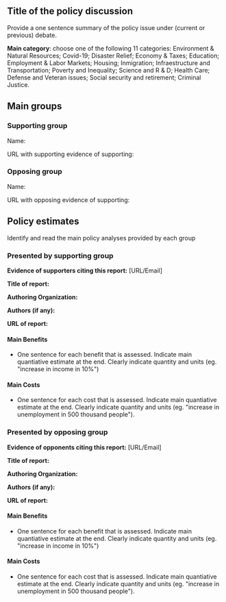 ## Title of the policy discussion

Provide a one sentence summary of the policy issue under (current or previous)
debate.

**Main category**: choose one of the following 11 categories: Environment & Natural Resources; Covid-19; Disaster Relief; Economy & Taxes; Education; Employment & Labor Markets; Housing; Inmigration; Infraestructure and Transportation; Poverty and Inequality; Science and R & D; Health Care; Defense and Veteran issues; Social security and retirement; Criminal Justice.


## Main groups  

### Supporting group
Name:

URL with supporting evidence of supporting:

### Opposing group
Name:

URL with opposing evidence of supporting:

## Policy estimates
Identify and read the main policy analyses provided by each group

### Presented by supporting group
**Evidence of supporters citing this report:** [URL/Email]

**Title of report:**

**Authoring Organization:**

**Authors (if any):**

**URL of report:**

#### Main Benefits
- One sentence for each benefit that is assessed. Indicate main quantiative estimate at the end. Clearly indicate quantity and units  (eg. "increase in income in 10%")

#### Main Costs
- One sentence for each cost that is assessed. Indicate main quantiative estimate at the end. Clearly indicate quantity and units (eg. "increase in unemployment in 500 thousand people").


### Presented by opposing group
**Evidence of opponents citing this report:** [URL/Email]

**Title of report:**

**Authoring Organization:**

**Authors (if any):**

**URL of report:**

#### Main Benefits
- One sentence for each benefit that is assessed. Indicate main quantiative estimate at the end. Clearly indicate quantity and units  (eg. "increase in income in 10%")

#### Main Costs
- One sentence for each cost that is assessed. Indicate main quantiative estimate at the end. Clearly indicate quantity and units (eg. "increase in unemployment in 500 thousand people").


<!-- Later
## Perceptions of credibility  

### Of own policy estimates

#### Supporters  

#### Opponents

### Of policy estimates from the other side

#### Supporters  

#### Opponents
-->
